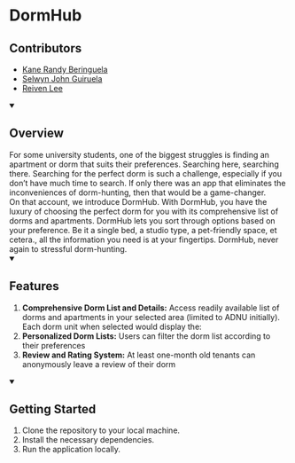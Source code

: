 # DormHub
## Contributors
- [Kane Randy Beringuela](https://github.com/ringojuice03)
- [Selwyn John Guiruela](https://github.com/selwynjohn)
- [Reiven Lee](https://github.com/Reibanns)


<details open>
    <summary> <h2>Overview</h2> </summary>
         For some university students, one of the biggest struggles is finding an apartment or dorm that suits their preferences. Searching here, searching there. Searching for the perfect dorm is such a challenge, especially if you don’t have much time to search. If only there was an app that eliminates the inconveniences of dorm-hunting, then that would be a game-changer.
<br/>    On that account, we introduce DormHub. With DormHub, you have the luxury of choosing the perfect dorm for you with its comprehensive list of dorms and apartments. DormHub lets you sort through options based on your preference.  Be it a single bed, a studio type, a pet-friendly space, et cetera., all the information you need is at your fingertips. DormHub, never again to stressful dorm-hunting.
</details>
<details open>
     <summary> <h2>Features</h2> </summary>
    
1. **Comprehensive Dorm List and Details:** Access readily available list of dorms and apartments in your selected area (limited to ADNU initially). Each dorm unit when selected would display the: 
2. **Personalized Dorm Lists:** Users can filter the dorm list according to their preferences
3. **Review and Rating System:** At least one-month old tenants can anonymously leave a review of their dorm
</details>

<details open>
    <summary> <h2>Getting Started</h2></summary>
    
1. Clone the repository to your local machine.
2. Install the necessary dependencies.
3. Run the application locally.
</details>
